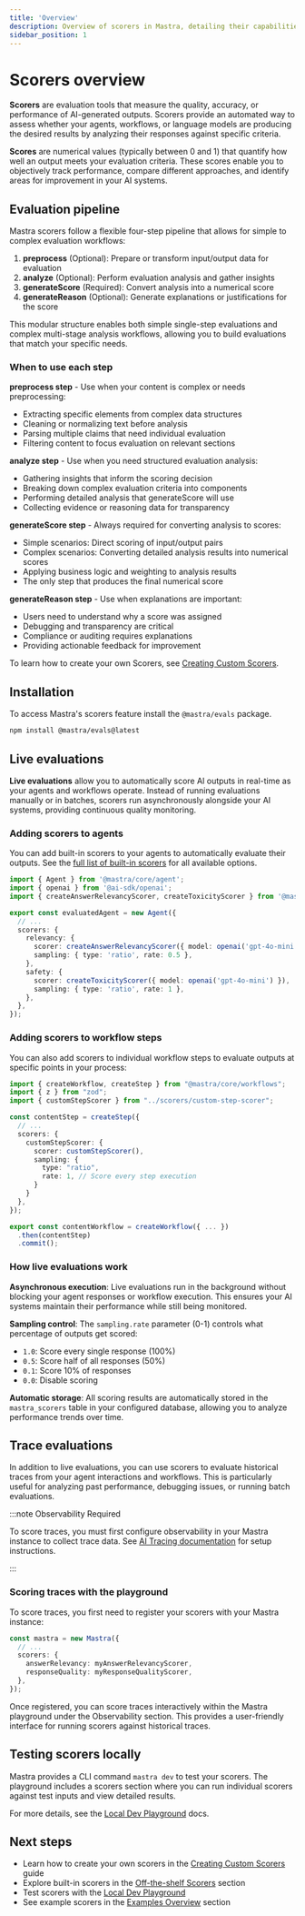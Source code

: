 ```yaml
---
title: 'Overview'
description: Overview of scorers in Mastra, detailing their capabilities for evaluating AI outputs and measuring performance.
sidebar_position: 1
---
```


# Scorers overview

**Scorers** are evaluation tools that measure the quality, accuracy, or performance of AI-generated outputs. Scorers provide an automated way to assess whether your agents, workflows, or language models are producing the desired results by analyzing their responses against specific criteria.

**Scores** are numerical values (typically between 0 and 1) that quantify how well an output meets your evaluation criteria. These scores enable you to objectively track performance, compare different approaches, and identify areas for improvement in your AI systems.

## Evaluation pipeline

Mastra scorers follow a flexible four-step pipeline that allows for simple to complex evaluation workflows:

1. **preprocess** (Optional): Prepare or transform input/output data for evaluation
2. **analyze** (Optional): Perform evaluation analysis and gather insights
3. **generateScore** (Required): Convert analysis into a numerical score
4. **generateReason** (Optional): Generate explanations or justifications for the score

This modular structure enables both simple single-step evaluations and complex multi-stage analysis workflows, allowing you to build evaluations that match your specific needs.

### When to use each step

**preprocess step** - Use when your content is complex or needs preprocessing:

- Extracting specific elements from complex data structures
- Cleaning or normalizing text before analysis
- Parsing multiple claims that need individual evaluation
- Filtering content to focus evaluation on relevant sections

**analyze step** - Use when you need structured evaluation analysis:

- Gathering insights that inform the scoring decision
- Breaking down complex evaluation criteria into components
- Performing detailed analysis that generateScore will use
- Collecting evidence or reasoning data for transparency

**generateScore step** - Always required for converting analysis to scores:

- Simple scenarios: Direct scoring of input/output pairs
- Complex scenarios: Converting detailed analysis results into numerical scores
- Applying business logic and weighting to analysis results
- The only step that produces the final numerical score

**generateReason step** - Use when explanations are important:

- Users need to understand why a score was assigned
- Debugging and transparency are critical
- Compliance or auditing requires explanations
- Providing actionable feedback for improvement

To learn how to create your own Scorers, see [Creating Custom Scorers](/docs/scorers/custom-scorers).

## Installation

To access Mastra's scorers feature install the `@mastra/evals` package.

```bash copy
npm install @mastra/evals@latest
```

## Live evaluations

**Live evaluations** allow you to automatically score AI outputs in real-time as your agents and workflows operate. Instead of running evaluations manually or in batches, scorers run asynchronously alongside your AI systems, providing continuous quality monitoring.

### Adding scorers to agents

You can add built-in scorers to your agents to automatically evaluate their outputs. See the [full list of built-in scorers](/docs/scorers/off-the-shelf-scorers) for all available options.

```typescript filename="src/mastra/agents/evaluated-agent.ts" showLineNumbers copy
import { Agent } from '@mastra/core/agent';
import { openai } from '@ai-sdk/openai';
import { createAnswerRelevancyScorer, createToxicityScorer } from '@mastra/evals/scorers/llm';

export const evaluatedAgent = new Agent({
  // ...
  scorers: {
    relevancy: {
      scorer: createAnswerRelevancyScorer({ model: openai('gpt-4o-mini') }),
      sampling: { type: 'ratio', rate: 0.5 },
    },
    safety: {
      scorer: createToxicityScorer({ model: openai('gpt-4o-mini') }),
      sampling: { type: 'ratio', rate: 1 },
    },
  },
});
```

### Adding scorers to workflow steps

You can also add scorers to individual workflow steps to evaluate outputs at specific points in your process:

```typescript filename="src/mastra/workflows/content-generation.ts" showLineNumbers copy
import { createWorkflow, createStep } from "@mastra/core/workflows";
import { z } from "zod";
import { customStepScorer } from "../scorers/custom-step-scorer";

const contentStep = createStep({
  // ...
  scorers: {
    customStepScorer: {
      scorer: customStepScorer(),
      sampling: {
        type: "ratio",
        rate: 1, // Score every step execution
      }
    }
  },
});

export const contentWorkflow = createWorkflow({ ... })
  .then(contentStep)
  .commit();
```

### How live evaluations work

**Asynchronous execution**: Live evaluations run in the background without blocking your agent responses or workflow execution. This ensures your AI systems maintain their performance while still being monitored.

**Sampling control**: The `sampling.rate` parameter (0-1) controls what percentage of outputs get scored:

- `1.0`: Score every single response (100%)
- `0.5`: Score half of all responses (50%)
- `0.1`: Score 10% of responses
- `0.0`: Disable scoring

**Automatic storage**: All scoring results are automatically stored in the `mastra_scorers` table in your configured database, allowing you to analyze performance trends over time.

## Trace evaluations

In addition to live evaluations, you can use scorers to evaluate historical traces from your agent interactions and workflows. This is particularly useful for analyzing past performance, debugging issues, or running batch evaluations.

:::note Observability Required

To score traces, you must first configure observability in your Mastra instance to collect trace data. See [AI Tracing documentation](/docs/observability/ai-tracing/overview) for setup instructions.

:::

### Scoring traces with the playground

To score traces, you first need to register your scorers with your Mastra instance:

```typescript
const mastra = new Mastra({
  // ...
  scorers: {
    answerRelevancy: myAnswerRelevancyScorer,
    responseQuality: myResponseQualityScorer,
  },
});
```

Once registered, you can score traces interactively within the Mastra playground under the Observability section. This provides a user-friendly interface for running scorers against historical traces.

## Testing scorers locally

Mastra provides a CLI command `mastra dev` to test your scorers. The playground includes a scorers section where you can run individual scorers against test inputs and view detailed results.

For more details, see the [Local Dev Playground](/docs/server-db/local-dev-playground) docs.

## Next steps

- Learn how to create your own scorers in the [Creating Custom Scorers](/docs/scorers/custom-scorers) guide
- Explore built-in scorers in the [Off-the-shelf Scorers](/docs/scorers/off-the-shelf-scorers) section
- Test scorers with the [Local Dev Playground](/docs/server-db/local-dev-playground)
- See example scorers in the [Examples Overview](/docs/examples) section
